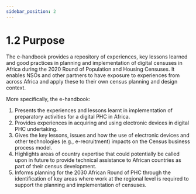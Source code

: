 ```yaml
---
sidebar_position: 2
---
```


# 1.2 Purpose

The e-handbook provides a repository of experiences, key lessons learned and good practices in planning and implementation of digital censuses in Africa during the 2020 Round of Population and Housing Censuses.  It enables NSOs and other partners to have exposure to experiences from across Africa and apply these to their own census planning and design context.

More specifically, the e-handbook:

 1. Presents the experiences and lessons learnt in implementation of preparatory activities for a digital PHC in Africa.
 2. Provides experiences in acquiring and using electronic devices in digital PHC undertaking.
 3. Gives the key lessons, issues and how the use of electronic devices and other technologies (e.g., e-recruitment) impacts on the Census business process model.
 4. Highlights areas of country expertise that could potentially be called upon in future to provide technical assistance to African countries as part of their census development.
 5. Informs planning for the 2030 African Round of PHC through the identification of key areas where work at the regional level is required to support the planning and implementation of censuses.  
